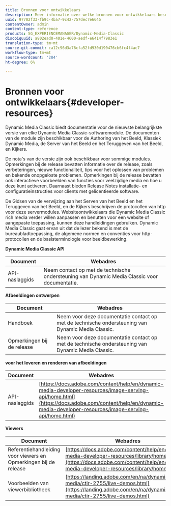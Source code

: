 ```yaml
---
title: Bronnen voor ontwikkelaars
description: Meer informatie over welke bronnen voor ontwikkelaars beschikbaar zijn voor Dynamic Media.
uuid: 97702f33-fb9c-4ba7-9c42-757dec7e6645
contentOwner: admin
content-type: reference
products: SG_EXPERIENCEMANAGER/Dynamic-Media-Classic
discoiquuid: a802ead0-401e-4600-aedf-e6414f7983e1
translation-type: tm+mt
source-git-commit: ca12c96d3a76cfa52fd930d190476cb6fc4f4ac7
workflow-type: tm+mt
source-wordcount: '284'
ht-degree: 6%

---
```



# Bronnen voor ontwikkelaars{#developer-resources}

Dynamic Media Classic biedt documentatie voor de nieuwste belangrijkste versie van elke Dynamic Media Classic-softwaremodule. De documenten van de module zijn beschikbaar voor de Authoring van het Beeld, Klassiek Dynamic Media, de Server van het Beeld en het Teruggeven van het Beeld, en Kijkers.

De nota&#39;s van de versie zijn ook beschikbaar voor sommige modules. Opmerkingen bij de release bevatten informatie over de release, zoals verbeteringen, nieuwe functionaliteit, tips voor het oplossen van problemen en bekende onopgeloste problemen. Opmerkingen bij de release bevatten ook interactieve voorbeelden van functies voor veelzijdige media en hoe u deze kunt activeren. Daarnaast bieden Release Notes installatie- en configuratieinstructies voor clients met gelicentieerde software.

De Gidsen van de verwijzing aan het Serven van het Beeld en het Teruggeven van het Beeld, en de Kijkers beschrijven de protocollen van http voor deze servermodules. Websiteontwikkelaars die Dynamic Media Classic rich media verder willen aanpassen en benutten voor een website of aangepaste toepassing, kunnen deze handleidingen gebruiken. Dynamic Media Classic gaat ervan uit dat de lezer bekend is met de bureaubladtoepassing, de algemene normen en conventies voor http-protocollen en de basisterminologie voor beeldbewerking.


**Dynamic Media Classic API**

| Document | Webadres |
|--- |--- |
| API-naslaggids | Neem contact op met de technische ondersteuning van Dynamic Media Classic voor documentatie. |

**Afbeeldingen ontwerpen**

| Document | Webadres |
|--- |--- |
| Handboek | Neem voor deze documentatie contact op met de technische ondersteuning van Dynamic Media Classic. |
| Opmerkingen bij de release | Neem voor deze documentatie contact op met de technische ondersteuning van Dynamic Media Classic. |

**voor het leveren en renderen van afbeeldingen**

| Document | Webadres |
|--- |--- |
| API-naslaggids | [https://docs.adobe.com/content/help/en/dynamic-media-developer-resources/image-serving-api/home.html](https://docs.adobe.com/content/help/en/dynamic-media-developer-resources/image-serving-api/home.html) |

**Viewers**

| Document | Webadres |
|--- |--- |
| Referentiehandleiding voor viewers en Opmerkingen bij de release | [https://docs.adobe.com/content/help/en/dynamic-media-developer-resources/library/home.html](https://docs.adobe.com/content/help/en/dynamic-media-developer-resources/library/home.html) |
| Voorbeelden van viewerbibliotheek | [https://landing.adobe.com/en/na/dynamic-media/ctir-2755/live-demos.html](https://landing.adobe.com/en/na/dynamic-media/ctir-2755/live-demos.html) |


<!-- 

**Web-to-Print**

|Document|Web address|
|--- |--- |
|Reference Guide|[https://www.adobe.com/go/learn_s7_webtoprint_en](https://www.adobe.com/go/learn_s7_webtoprint_en)| 

-->
